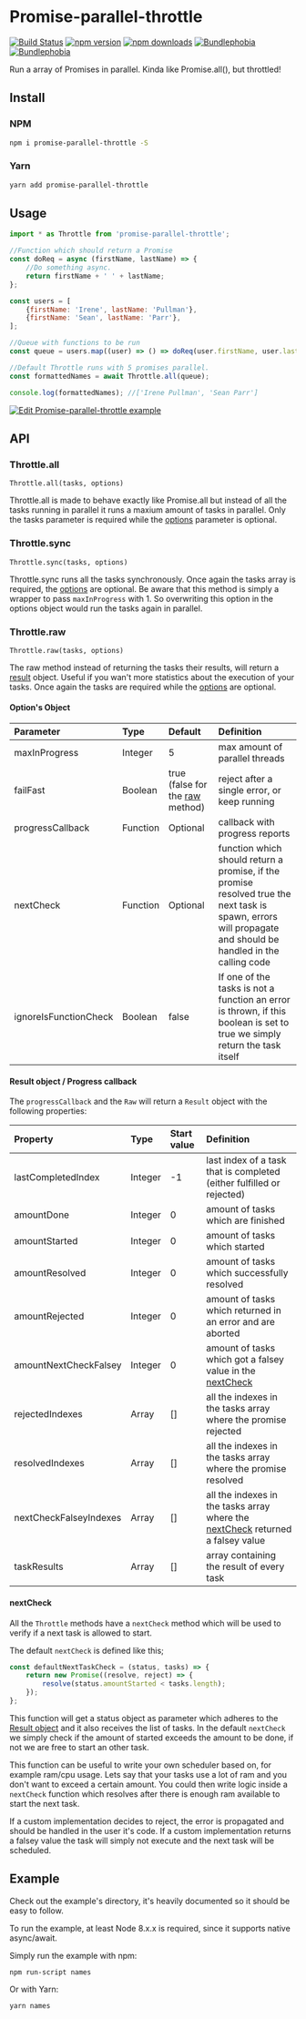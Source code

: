 # Promise-parallel-throttle

[![Build Status](https://github.com/DJWassink/Promise-parallel-throttle/actions/workflows/main.yml/badge.svg)](https://travis-ci.org/DJWassink/Promise-parallel-throttle)
[![npm version](https://badge.fury.io/js/promise-parallel-throttle.svg)](https://badge.fury.io/js/promise-parallel-throttle)
[![npm downloads](https://img.shields.io/npm/dm/promise-parallel-throttle.svg)](https://www.npmjs.com/package/promise-parallel-throttle)
[![Bundlephobia](https://badgen.net/bundlephobia/min/promise-parallel-throttle)](https://bundlephobia.com/result?p=promise-parallel-throttle)
[![Bundlephobia](https://badgen.net/bundlephobia/minzip/promise-parallel-throttle)](https://bundlephobia.com/result?p=promise-parallel-throttle)

Run a array of Promises in parallel. Kinda like Promise.all(), but throttled!

## Install

### NPM

```bash
npm i promise-parallel-throttle -S
```

### Yarn

```bash
yarn add promise-parallel-throttle
```

## Usage

```js
import * as Throttle from 'promise-parallel-throttle';

//Function which should return a Promise
const doReq = async (firstName, lastName) => {
    //Do something async.
    return firstName + ' ' + lastName;
};

const users = [
    {firstName: 'Irene', lastName: 'Pullman'},
    {firstName: 'Sean', lastName: 'Parr'},
];

//Queue with functions to be run
const queue = users.map((user) => () => doReq(user.firstName, user.lastName));

//Default Throttle runs with 5 promises parallel.
const formattedNames = await Throttle.all(queue);

console.log(formattedNames); //['Irene Pullman', 'Sean Parr']
```

[![Edit Promise-parallel-throttle example](https://codesandbox.io/static/img/play-codesandbox.svg)](https://codesandbox.io/s/4x1943m2v7)

## API

### Throttle.all

`Throttle.all(tasks, options)`

Throttle.all is made to behave exactly like Promise.all but instead of all the tasks running in parallel it runs a maxium amount of tasks in parallel.
Only the tasks parameter is required while the [options](#options-object) parameter is optional.

### Throttle.sync

`Throttle.sync(tasks, options)`

Throttle.sync runs all the tasks synchronously.
Once again the tasks array is required, the [options](#options-object) are optional.
Be aware that this method is simply a wrapper to pass `maxInProgress` with 1. So overwriting this option in the options object would run the tasks again in parallel.

### Throttle.raw

`Throttle.raw(tasks, options)`

The raw method instead of returning the tasks their results, will return a [result](#result-object--progress-callback) object.
Useful if you wan't more statistics about the execution of your tasks. Once again the tasks are required while the [options](#options-object) are optional.

#### Option's Object

| Parameter             | Type     | Default                                         | Definition                                                                                                                                                   |
| :-------------------- | :------- | :---------------------------------------------- | :----------------------------------------------------------------------------------------------------------------------------------------------------------- |
| maxInProgress         | Integer  | 5                                               | max amount of parallel threads                                                                                                                               |
| failFast              | Boolean  | true (false for the [raw](#throttleraw) method) | reject after a single error, or keep running                                                                                                                 |
| progressCallback      | Function | Optional                                        | callback with progress reports                                                                                                                               |
| nextCheck             | Function | Optional                                        | function which should return a promise, if the promise resolved true the next task is spawn, errors will propagate and should be handled in the calling code |
| ignoreIsFunctionCheck | Boolean  | false                                           | If one of the tasks is not a function an error is thrown, if this boolean is set to true we simply return the task itself                                    |

#### Result object / Progress callback

The `progressCallback` and the `Raw` will return a `Result` object with the following properties:

| Property               | Type    | Start value | Definition                                                                                   |
| :--------------------- | :------ | :---------- | :------------------------------------------------------------------------------------------- |
| lastCompletedIndex     | Integer | -1          | last index of a task that is completed (either fulfilled or rejected)                        |
| amountDone             | Integer | 0           | amount of tasks which are finished                                                           |
| amountStarted          | Integer | 0           | amount of tasks which started                                                                |
| amountResolved         | Integer | 0           | amount of tasks which successfully resolved                                                  |
| amountRejected         | Integer | 0           | amount of tasks which returned in an error and are aborted                                   |
| amountNextCheckFalsey  | Integer | 0           | amount of tasks which got a falsey value in the [nextCheck](#nextcheck)                      |
| rejectedIndexes        | Array   | []          | all the indexes in the tasks array where the promise rejected                                |
| resolvedIndexes        | Array   | []          | all the indexes in the tasks array where the promise resolved                                |
| nextCheckFalseyIndexes | Array   | []          | all the indexes in the tasks array where the [nextCheck](#nextcheck) returned a falsey value |
| taskResults            | Array   | []          | array containing the result of every task                                                    |

#### nextCheck

All the `Throttle` methods have a `nextCheck` method which will be used to verify if a next task is allowed to start.

The default `nextCheck` is defined like this;

```js
const defaultNextTaskCheck = (status, tasks) => {
    return new Promise((resolve, reject) => {
        resolve(status.amountStarted < tasks.length);
    });
};
```

This function will get a status object as parameter which adheres to the [Result object](#result-object--progress-callback) and it also receives the list of tasks.
In the default `nextCheck` we simply check if the amount of started exceeds the amount to be done, if not we are free to start an other task.

This function can be useful to write your own scheduler based on, for example ram/cpu usage.
Lets say that your tasks use a lot of ram and you don't want to exceed a certain amount.
You could then write logic inside a `nextCheck` function which resolves after there is enough ram available to start the next task.

If a custom implementation decides to reject, the error is propagated and should be handled in the user it's code. If a custom implementation returns a falsey value the task will simply not execute and the next task will be scheduled.

## Example

Check out the example's directory, it's heavily documented so it should be easy to follow.

To run the example, at least Node 8.x.x is required, since it supports native async/await.

Simply run the example with npm:

```
npm run-script names
```

Or with Yarn:

```
yarn names
```

